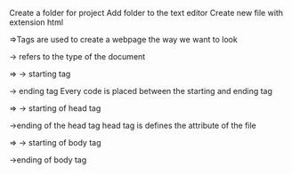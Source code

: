 Create a folder for project
Add folder to the text editor
Create new file with extension html


=>Tags are used to create a webpage the way we want to look

<!DOCTYPE html>  -> refers to the type of the document
=><html>  -> starting tag
</html> -> ending tag
Every code is placed between the starting and ending tag

=><head>   -> starting of head tag
</head>  ->ending of the head tag
head tag is defines the attribute of the file

=><body>   -> starting of body tag
</body>  ->ending of body tag
<title>  ->holds title of the website
<p>     ->paragraph tag
<b>     ->It describes the given text in Bold
<i>     -> It describes the given text in Italics 
<br/>   ->It gives a space between the lines 
<hr/>   ->A new line comes between 
<big>   -> Font increases in size
<small> ->Font decreases in size
<sub>   ->It converts the text in subscript
<sup>   ->It converts the text in superscript
<!--    ->Comment starting
-->     ->Comment ending
<header>   ->header part of the website
<main>   ->middle or the main section 
<footer>   ->footer part mostly contains navigation links
<nav>   ->contains links
<article>   ->has the article part
<section>   ->diverse the parts
<aside>   ->used for the side or not main parts 


TO ADD LINKS:
<a href="link">   ->Link navigates in the same tab
<a herf="link" target ="_blank">   ->Link navigates in different tab
<a href="html file">   ->to open other html file present in same folder
<a href="directory">   ->to open html file present somewhere else
<a href="file">   ->open file in same folder
<img src="image link" alt="text if image is not present">   ->image from web
<img src="image file">   ->image in computer
<img width="100" height="100" src="image file">   ->to resize image
<video src="video file">   ->plays video without controls
<video src "video file" controls>   ->videos play with control
<iframe>   ->peek into otherwise


To embed youtube video go to the video->share->embed

<ul>   ->unorderd list
<li>   ->list
<ol>   ->Ordered list

Tables:

<table>   ->creates a table
<tr>   ->table row
<th>   ->table header
<td>   ->data to be entered (column)
<caption>   ->Title of Table
<thead>   ->header
<tbody>   ->body
<td colspan="any integer">   ->takes any nummber of columns in a table

<span>   -> can keep elements in same line
<block>   -> can keep elements in next line and are block elements

INPUT:
<input type="text" />   ->gets input as text
<input type="password" />   ->gets input as password
<input type="text" value="Enter Your Username"/>   ->gets input as text with default value already present
<textarea>   ->types text in differnet sizes of area
<textarea rows="10" columns="20">   ->gives size
<input type="date"/>
<input type="email"/>
<input type="range"/>
<input type="file"/>
<input type="checkbox"/>
 <input type="radio"/>
 <input name="btn" type="date"/>   ->can select only one at a time if same name is given to 2
 <input type="submit"/>
 
 <form> ->acts as wrapper for other tags
 <iframe src="link" framebroader="0">   ->displays what is in the link inside the website
 <meta name="viewport" content="width=device-width,initial-scale=1.0">
